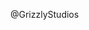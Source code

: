@GrizzlyStudios


<!---
GrizzlyStudios/GrizzlyStudios is a ✨ special ✨ repository because its `README.md` (this file) appears on your GitHub profile.
You can click the Preview link to take a look at your changes.
--->
